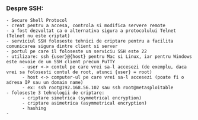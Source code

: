 ### Despre SSH:
  
    - Secure Shell Protocol
    - creat pentru a accesa, controla si modifica servere remote
    - a fost dezvoltat ca o alternativa sigura a protocolului Telnet (Telnet nu este criptat)
    - serviciul SSH foloseste tehnici de criptare pentru a facilita comunicarea sigura dintre client si server
    - portul pe care il foloseste un serviciu SSH este 22
    - utilizare: ssh {user}@{host} pentru Mac si Linux, iar pentru Windows este nevoie de un SSH client precum PuTTY
          - user <-> contul pe care vrei sa-l accesezi (de exemplu, daca vrei sa folosesti contul de root, atunci {user} = root)
          - host <-> computer-ul pe care vrei sa-l accesezi (poate fi o adresa IP sau un domain name)
          - ex: ssh root@192.168.56.102 sau ssh root@metasploitable
    - foloseste 3 tehnologii de criptare:
          - criptare simetrica (symmetrical encryption)
          - criptare asimetrica (asymmetrical encryption)
          - hashing
    - 
